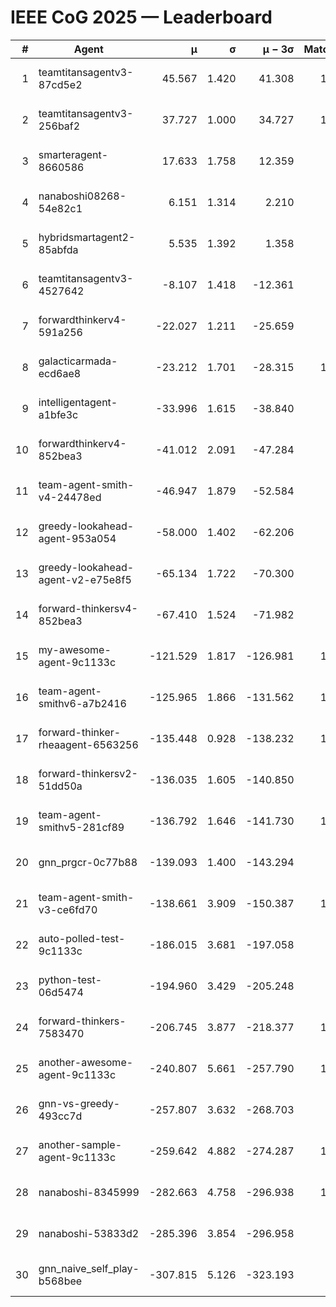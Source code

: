 # IEEE CoG 2025 — Leaderboard

| # | Agent | μ | σ | μ − 3σ | Matches | Updated |
|---:|---|---:|---:|---:|---:|---|
| 1 | teamtitansagentv3-87cd5e2 | 45.567 | 1.420 | 41.308 | 1000 | 2025-08-27 02:08 |
| 2 | teamtitansagentv3-256baf2 | 37.727 | 1.000 | 34.727 | 1020 | 2025-08-27 02:08 |
| 3 | smarteragent-8660586 | 17.633 | 1.758 | 12.359 | 731 | 2025-08-27 02:08 |
| 4 | nanaboshi08268-54e82c1 | 6.151 | 1.314 | 2.210 | 880 | 2025-08-27 02:08 |
| 5 | hybridsmartagent2-85abfda | 5.535 | 1.392 | 1.358 | 693 | 2025-08-27 02:08 |
| 6 | teamtitansagentv3-4527642 | -8.107 | 1.418 | -12.361 | 860 | 2025-08-27 02:08 |
| 7 | forwardthinkerv4-591a256 | -22.027 | 1.211 | -25.659 | 774 | 2025-08-27 02:08 |
| 8 | galacticarmada-ecd6ae8 | -23.212 | 1.701 | -28.315 | 1000 | 2025-08-27 02:08 |
| 9 | intelligentagent-a1bfe3c | -33.996 | 1.615 | -38.840 | 887 | 2025-08-27 02:08 |
| 10 | forwardthinkerv4-852bea3 | -41.012 | 2.091 | -47.284 | 689 | 2025-08-27 02:08 |
| 11 | team-agent-smith-v4-24478ed | -46.947 | 1.879 | -52.584 | 860 | 2025-08-27 02:08 |
| 12 | greedy-lookahead-agent-953a054 | -58.000 | 1.402 | -62.206 | 898 | 2025-08-27 02:08 |
| 13 | greedy-lookahead-agent-v2-e75e8f5 | -65.134 | 1.722 | -70.300 | 838 | 2025-08-27 02:08 |
| 14 | forward-thinkersv4-852bea3 | -67.410 | 1.524 | -71.982 | 932 | 2025-08-27 02:08 |
| 15 | my-awesome-agent-9c1133c | -121.529 | 1.817 | -126.981 | 1260 | 2025-08-27 02:08 |
| 16 | team-agent-smithv6-a7b2416 | -125.965 | 1.866 | -131.562 | 1100 | 2025-08-27 02:08 |
| 17 | forward-thinker-rheaagent-6563256 | -135.448 | 0.928 | -138.232 | 1042 | 2025-08-27 02:08 |
| 18 | forward-thinkersv2-51dd50a | -136.035 | 1.605 | -140.850 | 962 | 2025-08-27 02:08 |
| 19 | team-agent-smithv5-281cf89 | -136.792 | 1.646 | -141.730 | 1040 | 2025-08-27 02:08 |
| 20 | gnn_prgcr-0c77b88 | -139.093 | 1.400 | -143.294 | 820 | 2025-08-27 02:08 |
| 21 | team-agent-smith-v3-ce6fd70 | -138.661 | 3.909 | -150.387 | 1060 | 2025-08-27 02:08 |
| 22 | auto-polled-test-9c1133c | -186.015 | 3.681 | -197.058 | 720 | 2025-08-27 02:08 |
| 23 | python-test-06d5474 | -194.960 | 3.429 | -205.248 | 740 | 2025-08-27 02:08 |
| 24 | forward-thinkers-7583470 | -206.745 | 3.877 | -218.377 | 1000 | 2025-08-27 02:08 |
| 25 | another-awesome-agent-9c1133c | -240.807 | 5.661 | -257.790 | 1000 | 2025-08-27 02:08 |
| 26 | gnn-vs-greedy-493cc7d | -257.807 | 3.632 | -268.703 | 880 | 2025-08-27 02:08 |
| 27 | another-sample-agent-9c1133c | -259.642 | 4.882 | -274.287 | 1120 | 2025-08-27 02:08 |
| 28 | nanaboshi-8345999 | -282.663 | 4.758 | -296.938 | 1060 | 2025-08-27 02:08 |
| 29 | nanaboshi-53833d2 | -285.396 | 3.854 | -296.958 | 880 | 2025-08-27 02:08 |
| 30 | gnn_naive_self_play-b568bee | -307.815 | 5.126 | -323.193 | 760 | 2025-08-27 02:08 |
